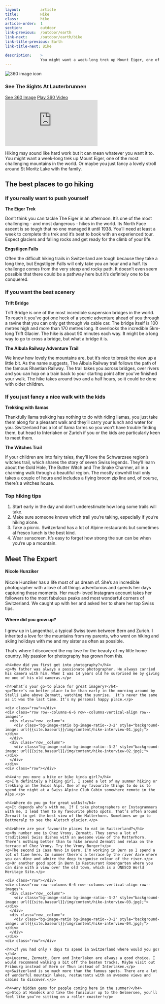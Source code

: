 ```yaml
---
layout:         article
title:          Hike
class:          hike
article-order:  1
section:        outdoor
link-previous:  /outdoor/earth
link-next:      /outdoor/earth/bike
link-title-previous: Earth
link-title-next: Bike

description:    >
                You might want a week-long trek up Mount Eiger, one of the most challenging mountains in the world. Or maybe you just fancy a lovely stroll around St Moritz Lake with the family.
---
```




<div class="three-sixty-content row bleed-width js-three-sixty-content">
  <div class="three-sixty-content__thumbnail js-three-sixty-thumbnail">
    <div class="three-sixty-content__thumbnail-content">
      <div class="three-sixty-content__title-wrap row row--padding">
        <img class="js-svg-swap three-sixty-content__icon" src="{{site.baseurl}}/img/icon/three-sixty.png" alt="360 image icon">
        <h3 class="three-sixty-content__title">
          <span class="three-sixty-content__subtitle">See The Sights At</span>
          Lauterbrunnen
        </h3>
      </div>
      <div class="three-sixty-content__links row row--padding">
        <a id="three-sixty-image-hike" class="js-three-sixty-image row__column btn btn--red-trans" href="{{site.baseurl}}/three-sixty/hike">See 360 Image</a>
        <a id="three-sixty-video-hike" class="js-three-sixty-video row__column btn btn--red-trans" href="https://www.youtube.com/watch?v=6i73opdmzXw">Play 360 Video</a>
      </div>
    </div>
    <div class="three-sixty-content__bg" style="background-image: url('{{site.baseurl}}/img/three-sixty/hike.jpg');"></div>
  </div>
  <div class="three-sixty-content__iframe-wrap js-three-sixty-iframe-wrap">
    <iframe class="three-sixty-content__iframe js-three-sixty-iframe" src='https://www.youtube.com/embed/6i73opdmzXw?rel=0&amp;showinfo=0' frameborder='0' allowfullscreen="allowfullscreen"></iframe>
  </div>
</div>

<p class="row lead-paragraph">Hiking may sound like hard work but it can mean whatever you want it to. You might want a week-long trek up Mount Eiger, one of the most challenging mountains in the world. Or maybe you just fancy a lovely stroll around St Moritz Lake with the family.</p>

<div class="section--padding-top">
  <h2 class="line-title"><span>The best places to go hiking</span></h2>

  <h3 class="row non-cap">If you really want to push yourself</h3>
  <div class="row row--columns-4-8-gutters row--columns-vertical-align">
    <div class="row__column">
      <div class="bg-image-ratio bg-image-ratio--3-2" style="background-image: url({{site.baseurl}}/img/content/the-eiger-trek.jpg);"></div>
    </div>
    <div class="row__column">
      <strong>The Eiger Trek</strong>
      <p>Don’t think you can tackle The Eiger in an afternoon. It’s one of the most challenging - and most dangerous - hikes in the world. Its North Face ascent is so tough that no one managed it until 1938. You’ll need at least a week to complete this trek and it’s best to book with an experienced tour. Expect glaciers and falling rocks and get ready for the climb of your life.</p>
    </div>
  </div>
  <div class="row row--columns-4-8-gutters row--columns-vertical-align">
    <div class="row__column">
      <div class="bg-image-ratio bg-image-ratio--3-2" style="background-image: url({{site.baseurl}}/img/content/engstligen-falls.jpg);"></div>
    </div>
    <div class="row__column">
    <strong>Engstligen Falls</strong>
      <p>Often the difficult hiking trails in Switzerland are tough because they take a long time, but Engstligen Falls will only take you an hour and a half. Its challenge comes from the very steep and rocky path. It doesn’t even seem possible that there could be a pathway here but it’s definitely one to be conquered.</p>
    </div>
  </div>


  <h3 class="row non-cap">If you want the best scenery</h3>
  <div class="row row--columns-4-8-gutters row--columns-vertical-align">
    <div class="row__column">
      <div class="bg-image-ratio bg-image-ratio--3-2" style="background-image: url({{site.baseurl}}/img/content/trift-bridge.jpg);"></div>
    </div>
    <div class="row__column">
      <strong>Trift Bridge</strong>
      <p>Trift Bridge is one of the most incredible suspension bridges in the world. To reach it you’ve got one heck of a scenic adventure ahead of you through a ravine that you can only get through via cable car. The bridge itself is 100 metres high and more than 170 metres long. It overlooks the incredible 5km-long Trift Glacier. The hike is about 90 minutes each way. It might be a long way to go to cross a bridge, but what a bridge it is.</p>
    </div>
  </div>
  <div class="row row--columns-4-8-gutters row--columns-vertical-align">
    <div class="row__column">
      <div class="bg-image-ratio bg-image-ratio--3-2" style="background-image: url({{site.baseurl}}/img/content/the-albula-railway-adventure-trail.jpg);"></div>
   </div>
    <div class="row__column">
      <strong>The Albula Railway Adventure Trail</strong>
      <p>We know how lovely the mountains are, but it’s nice to break the view up a little bit. As the name suggests, The Albula Railway trail follows the path of the famous Rhaetian Railway. The trail takes you across bridges, over rivers and you can hop on a train back to your starting point after you’ve finished your walk. The hike takes around two and a half hours, so it could be done with older children.</p>
    </div>
  </div>

  <h3 class="row non-cap">If you just fancy a nice walk with the kids</h3>
  <div class="row row--columns-4-8-gutters row--columns-vertical-align">
    <div class="row__column">
      <div class="bg-image-ratio bg-image-ratio--3-2" style="background-image: url({{site.baseurl}}/img/content/trekking-with-llamas.jpg);"></div>
   </div>
    <div class="row__column">
      <strong>Trekking with llamas</strong>
      <p>Thankfully llama trekking has nothing to do with riding llamas, you just take them along for a pleasant walk and they’ll carry your lunch and water for you. Switzerland has a lot of llama farms so you won’t have trouble finding them, but head to Interlaken or Zurich if you or the kids are particularly keen to meet them.</p>
    </div>
  </div>
  <div class="row row--columns-4-8-gutters row--columns-vertical-align">
    <div class="row__column">
      <div class="bg-image-ratio bg-image-ratio--3-2" style="background-image: url({{site.baseurl}}/img/content/the-witches-trail.jpg);"></div>
   </div>
    <div class="row__column">
      <strong>The Witches Trail</strong>
      <p>If your children are into fairy tales, they’ll love the Schwarzsee region’s witches trail, which shares the story of seven Swiss legends. They’ll learn about the Gold Hole, The Butter Witch and The Snake Charmer, all in a charming walk through a beautiful region. The mostly downhill trail only takes a couple of hours and includes a flying broom zip line and, of course, there’s a witches house.</p>
    </div>
  </div>
</div>


<div class="section--padding-top">
  <div class="top-tips row bg-color">
    <h3>Top hiking tips</h3>
    <ol>
      <li>Start early in the day and don’t underestimate how long some trails will take.</li>
      <li>Make sure someone knows which trail you’re taking, especially if you’re hiking alone.</li>
      <li>Take a picnic. Switzerland has a lot of Alpine restaurants but sometimes al fresco lunch is the best kind.</li>
      <li>Wear sunscreen. It’s easy to forget how strong the sun can be when you’re up a mountain.</li>
    </ol>
  </div>
</div>


<div id="interview" class="section--padding-top">
  <h2 class="line-title"><span>Meet The Expert</span></h2>
  <div class="row row--columns-4-8-gutters row--columns-vertical-align">
    <div class="row__column">
      <div class="bg-image-ratio bg-image-ratio--1-1" style="background-image: url('{{site.baseurl}}/img/content/nicole-hunziker.jpg');"></div>
    </div>
    <div class="row__column">
      <h4>Nicole Hunziker</h4>
      <p>Nicole Hunziker has a life most of us dream of. She’s an incredible photographer with a love of all things adventurous and spends her days capturing those moments. Her much-loved Instagram account takes her followers to the most fabulous peaks and most wonderful corners of Switzerland. We caught up with her and asked her to share her top Swiss tips.</p>
    </div>
  </div>
  <div class="row">
    <h4>Where did you grow up?</h4>
    <p>I grew up in Langenthal, a typical Swiss town between Bern and Zurich. I inherited a love for the mountains from my parents, who went on hiking and skiing holidays with me and my sister as often as possible.</p>
    <p>That’s where I discovered the my love for the beauty of my little home country. My passion for photography has grown from this.</p>

    <h4>How did you first get into photography?</h4>
    <p>My father was always a passionate photographer. He always carried his camera with him. When I was 14 years old he surprised me by giving me one of his old cameras.</p>

    <h4>What’s your go-to place for great imagery?</h4>
    <p>There’s no better place to be than early in the morning around by Stelli Lake above Zermatt, watching the sunrise.  It’s never the same as it was the last time. It’s my personal happy place.</p>

    <div class="row"></div>
    <div class="row row--columns-6-6 row--columns-vertical-align row--images">
      <div class="row__column">
        <div class="bg-image-ratio bg-image-ratio--3-2" style="background-image: url({{site.baseurl}}/img/content/hike-interview-01.jpg);"></div>
      </div>
      <div class="row__column">
        <div class="bg-image-ratio bg-image-ratio--3-2" style="background-image: url({{site.baseurl}}/img/content/hike-interview-02.jpg);"></div>
      </div>
    </div>
    <div class="row"></div>

    <h4>Are you more a hike or bike kinda girl?</h4>
    <p>I’m definitely a hiking girl. I spend a lot of my summer hiking or trekking in the Swiss Alps. One of my favourite things to do is to spend the night at a Swiss Alpine Club Cabin somewhere remote in the Alps.</p>

    <h4>Where do you go for great walks?</h4>
    <p>It depends who’s with me. If I take photographers or Instagrammers with me, I lead them to my favourite photo spots. That’s often around Zermatt to get the best view of the Matterhorn. Sometimes we go to Bettmeralp to see the Aletsch glacier.</p>

    <h4>Where are your favourite places to eat in Switzerland?</h4>
    <p>My number one is Chez Vrony, Zermatt. They serve a lot of traditional Swiss dishes with an awesome view of the Matterhorn. There’s nothing better than to hike around Zermatt and relax on the terrace of Chez Vrony. Try the Vrony Burger!</p>
    <p>The second is Casa Novo in Bern. I’m working in Bern so I spend a lot of time here. In summer there’s a terrace by the river Aare where you can dine and admire the deep turquoise colour of the river.</p>
    <p>Or another good spot in Bern is Restaurant Rosengarten where you can dine with a view over the old town, which is a UNESCO World Heritage Site.</p>

    <div class="row"></div>
    <div class="row row--columns-6-6 row--columns-vertical-align row--images">
      <div class="row__column">
        <div class="bg-image-ratio bg-image-ratio--3-2" style="background-image: url({{site.baseurl}}/img/content/hike-interview-03.jpg);"></div>
      </div>
      <div class="row__column">
        <div class="bg-image-ratio bg-image-ratio--3-2" style="background-image: url({{site.baseurl}}/img/content/hike-interview-04.jpg);"></div>
      </div>
    </div>
    <div class="row"></div>

    <h4>If you had only 7 days to spend in Switzerland where would you go?</h4>
    <p>Lucerne, Zermatt, Bern and Interlaken are always a good choice. I would recommend walking a bit off the beaten tracks. Maybe visit out Fribourg instead of Bern or Thun instead of Interlaken.</p>
    <p>Switzerland is so much more than the famous spots. There are a lot of wonderful mountain lakes, restaurants with an awesome views and cabins to discover.</p>

    <h4>Any hidden gems for people coming here in the summer?</h4>
    <p>Stop at Handeck and take the funicular up to the Gelmersee, you’ll feel like you’re sitting on a roller coaster!</p>
  </div>
</div>